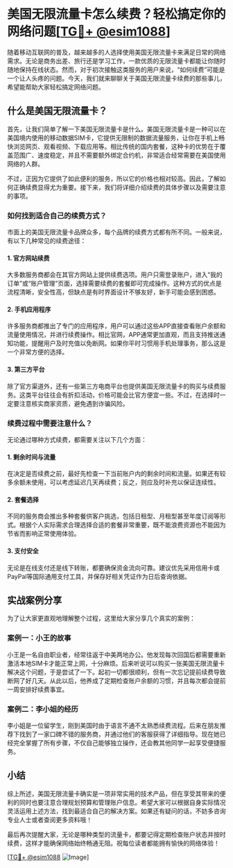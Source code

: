 # 美国无限流量卡怎么续费？轻松搞定你的网络问题[[TG💪+ @esim1088](https://t.me/s/esim1088)]

随着移动互联网的普及，越来越多的人选择使用美国无限流量卡来满足日常的网络需求。无论是商务出差、旅行还是学习工作，一款优质的无限流量卡都能让你随时随地保持在线状态。然而，对于初次接触这类服务的用户来说，“如何续费”可能是一个让人头疼的问题。今天，我们就来聊聊关于美国无限流量卡续费的那些事儿，希望能帮助大家轻松搞定网络问题。

## 什么是美国无限流量卡？

首先，让我们简单了解一下美国无限流量卡是什么。美国无限流量卡是一种可以在美国境内使用的移动数据SIM卡，它提供无限制的数据流量服务，让你在手机上畅快浏览网页、观看视频、下载应用等。相比传统的国内套餐，这种卡的优势在于覆盖范围广、速度稳定，并且不需要额外绑定合约机，非常适合经常需要在美国使用网络的人群。

不过，正因为它提供了如此便利的服务，所以它的价格也相对较高。因此，了解如何正确续费显得尤为重要。接下来，我们将详细介绍续费的具体步骤以及需要注意的事项。

### 如何找到适合自己的续费方式？

市面上的美国无限流量卡品牌众多，每个品牌的续费方式都有所不同。一般来说，有以下几种常见的续费途径：

#### 1. 官方网站续费

大多数服务商都会在其官方网站上提供续费选项。用户只需登录账户，进入“我的订单”或“账户管理”页面，选择需要续费的套餐即可完成操作。这种方式的优点是流程清晰，安全性高，但缺点是有时界面设计不够友好，新手可能会感到困惑。

#### 2. 手机应用程序

许多服务商都推出了专门的应用程序，用户可以通过这些APP直接查看账户余额和流量使用情况，并进行续费操作。相比官网，APP通常更加直观，而且支持推送通知功能，提醒用户及时充值以免断网。如果你平时习惯用手机处理事务，那么这是一个非常方便的选择。

#### 3. 第三方平台

除了官方渠道外，还有一些第三方电商平台也提供美国无限流量卡的购买与续费服务。这类平台往往会有折扣活动，价格可能会比官方便宜一些。不过，在选择时一定要注意核实商家资质，避免遇到诈骗风险。

### 续费过程中需要注意什么？

无论通过哪种方式续费，都需要关注以下几个方面：

#### 1. 剩余时间与流量

在决定是否续费之前，最好先检查一下当前账户内的剩余时间和流量。如果还有较多余额未使用，可以考虑延迟几天再续费；反之，则应及时补充以保证连续性。

#### 2. 套餐选择

不同的服务商会推出多种套餐供客户挑选，包括日租型、月租型甚至年度订阅等形式。根据个人实际需求合理选择合适的套餐非常重要，既不能浪费资源也不能因为节省而影响正常使用体验。

#### 3. 支付安全

无论是在线支付还是线下转账，都要确保资金流向可靠。建议优先采用信用卡或PayPal等国际通用支付工具，并保存好相关凭证作为日后查询依据。

## 实战案例分享

为了让大家更直观地理解整个过程，这里给大家分享几个真实的案例：

### 案例一：小王的故事

小王是一名自由职业者，经常往返于中美两地办公。他发现每次回国后都需要重新激活本地SIM卡才能正常上网，十分麻烦。后来听说可以购买一张美国无限流量卡解决这个问题，于是尝试了一下。起初一切都很顺利，但有一次忘记提前续费导致断网了好几天。从此以后，他养成了定期检查账户余额的习惯，并且每次都会提前一周安排好续费事宜。

### 案例二：李小姐的经历

李小姐是一位留学生，刚到美国时由于语言不通不太熟悉续费流程。后来在朋友推荐下找到了一家口碑不错的服务商，并通过他们的客服获得了详细指导。现在她已经完全掌握了所有步骤，不仅自己能够独立操作，还会教其他同学一起享受便捷服务。

## 小结

综上所述，美国无限流量卡确实是一项非常实用的技术产品，但在享受其带来的便利的同时也要注意合理规划预算和管理账户信息。希望大家可以根据自身实际情况灵活运用上述方法，找到最适合自己的解决方案。如果还有疑问的话，不妨多咨询专业人士或者查阅更多资料哦！

最后再次提醒大家，无论是哪种类型的流量卡，都要记得定期检查账户状态并按时续费，这样才能确保网络始终畅通无阻。祝每位读者都能拥有愉快的网络体验！

[[TG💪+ @esim1088](https://t.me/s/esim1088) ![Image](https://i.postimg.cc/4NQfJmqS/Snipaste-2025-05-13-00-14-12.png)]
